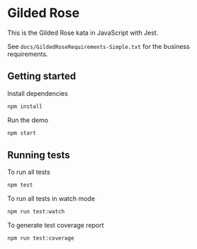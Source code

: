 # Gilded Rose

This is the Gilded Rose kata in JavaScript with Jest.

See `docs/GildedRoseRequirements-Simple.txt` for the business requirements.

## Getting started

Install dependencies

```sh
npm install
```

Run the demo

```sh
npm start
```

## Running tests

To run all tests

```sh
npm test
```

To run all tests in watch mode

```sh
npm run test:watch
```

To generate test coverage report

```sh
npm run test:coverage
```
